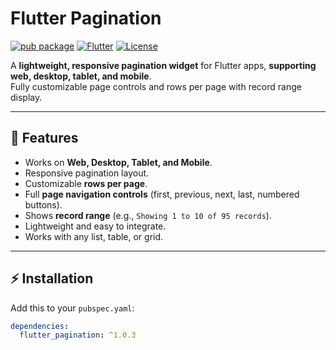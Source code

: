 # Flutter Pagination

[![pub package](https://img.shields.io/pub/v/flutter_pagination.svg)](https://pub.dev/packages/flutter_pagination)
[![Flutter](https://img.shields.io/badge/flutter-3.10.0+-blue.svg)](https://flutter.dev)
[![License](https://img.shields.io/badge/license-MIT-blue.svg)](LICENSE)

A **lightweight, responsive pagination widget** for Flutter apps, **supporting web, desktop, tablet, and mobile**.  
Fully customizable page controls and rows per page with record range display.

---

## 🚀 Features

- Works on **Web, Desktop, Tablet, and Mobile**.
- Responsive pagination layout.
- Customizable **rows per page**.
- Full **page navigation controls** (first, previous, next, last, numbered buttons).
- Shows **record range** (e.g., `Showing 1 to 10 of 95 records`).
- Lightweight and easy to integrate.
- Works with any list, table, or grid.

---

## ⚡ Installation

Add this to your `pubspec.yaml`:

```yaml
dependencies:
  flutter_pagination: ^1.0.3
